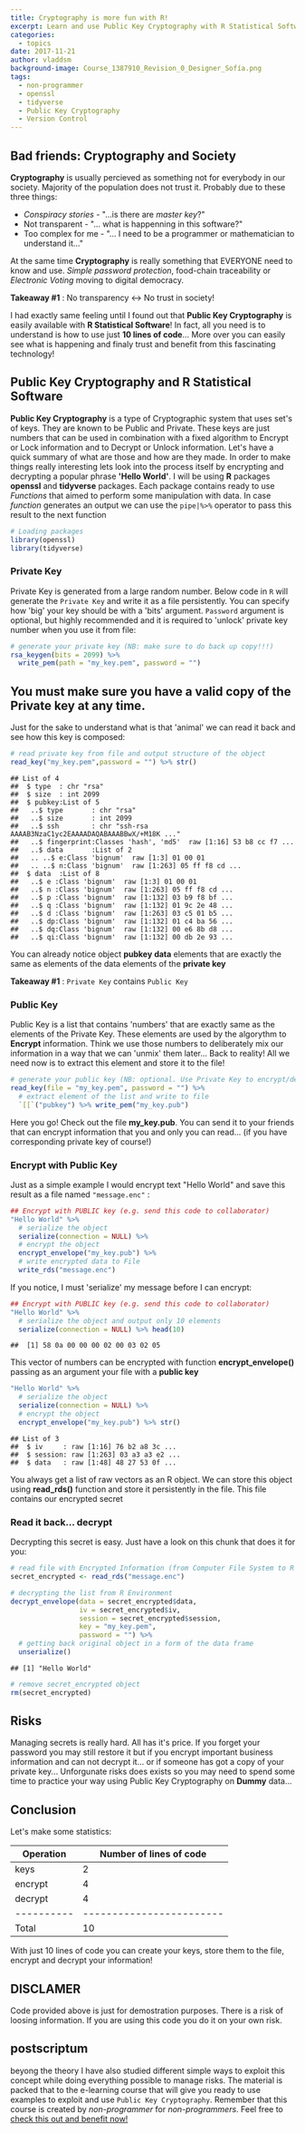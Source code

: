```yaml
---
title: Cryptography is more fun with R!
excerpt: Learn and use Public Key Cryptography with R Statistical Software [7 min read]
categories:
  - topics
date: 2017-11-21
author: vladdsm
background-image: Course_1387910_Revision_0_Designer_Sofía.png
tags:
  - non-programmer
  - openssl
  - tidyverse
  - Public Key Cryptography
  - Version Control
---
```


Bad friends: Cryptography and Society
--------------

**Cryptography** is usually percieved as something not for everybody in our society. Majority of the population does not trust it. Probably due to these three things:

* *Conspiracy stories* - "...is there are *master key*?"
* Not transparent - "... what is happenning in this software?"
* Too complex for me - "... I need to be a programmer or mathematician to understand it..."

At the same time **Cryptography** is really something that EVERYONE need to know and use. *Simple password protection*, food-chain traceability or *Electronic Voting* moving to digital democracy. 

 **Takeaway \#1** : No transparency <-> No trust in society! 

I had exactly same feeling until I found out that **Public Key Cryptography** is easily available with **R Statistical Software**! In fact, all you need is to understand is how to use just **10 lines of code**... More over you can easily see what is happening and finaly trust and benefit from this fascinating technology!

Public Key Cryptography and R Statistical Software
-----------------------

**Public Key Cryptography** is a type of Cryptographic system that uses set's of keys. They are known to be Public and Private. These keys are just numbers that can be used in combination with a fixed algorithm to Encrypt or Lock information and to Decrypt or Unlock information. Let's have a quick summary of what are those and how are they made. In order to make things really interesting lets look into the process itself by encrypting and decrypting a popular phrase **'Hello World'**. I will be using **R** packages **openssl** and **tidyverse** packages. Each package contains ready to use *Functions* that aimed to perform some manipulation with data. In case *function* generates an output we can use the `pipe|%>%` operator to pass this result to the next function

``` r
# Loading packages
library(openssl) 
library(tidyverse)
```

### Private Key

Private Key is generated from a large random number. Below code in `R` will generate the `Private Key` and write it as a file persistently. You can specify how 'big' your key should be with a 'bits' argument. `Password` argument is optional, but highly recommended and it is required to 'unlock' private key number when you use it from file:

``` r
# generate your private key (NB: make sure to do back up copy!!!)
rsa_keygen(bits = 2099) %>% 
  write_pem(path = "my_key.pem", password = "")
```

## **You must make sure you have a valid copy of the Private key at any time.**

Just for the sake to understand what is that 'animal' we can read it back and see how this key is composed:

``` r
# read private key from file and output structure of the object
read_key("my_key.pem",password = "") %>% str()
```

    ## List of 4
    ##  $ type  : chr "rsa"
    ##  $ size  : int 2099
    ##  $ pubkey:List of 5
    ##   ..$ type       : chr "rsa"
    ##   ..$ size       : int 2099
    ##   ..$ ssh        : chr "ssh-rsa AAAAB3NzaC1yc2EAAAADAQABAAABBwX/+M18K ..."
    ##   ..$ fingerprint:Classes 'hash', 'md5'  raw [1:16] 53 b8 cc f7 ...
    ##   ..$ data       :List of 2
    ##   .. ..$ e:Class 'bignum'  raw [1:3] 01 00 01
    ##   .. ..$ n:Class 'bignum'  raw [1:263] 05 ff f8 cd ...
    ##  $ data  :List of 8
    ##   ..$ e :Class 'bignum'  raw [1:3] 01 00 01
    ##   ..$ n :Class 'bignum'  raw [1:263] 05 ff f8 cd ...
    ##   ..$ p :Class 'bignum'  raw [1:132] 03 b9 f8 bf ...
    ##   ..$ q :Class 'bignum'  raw [1:132] 01 9c 2e 48 ...
    ##   ..$ d :Class 'bignum'  raw [1:263] 03 c5 01 b5 ...
    ##   ..$ dp:Class 'bignum'  raw [1:132] 01 c4 ba 56 ...
    ##   ..$ dq:Class 'bignum'  raw [1:132] 00 e6 8b d8 ...
    ##   ..$ qi:Class 'bignum'  raw [1:132] 00 db 2e 93 ...

You can already notice object **pubkey** **data** elements that are exactly the same as elements of the data elements of the **private key**

**Takeaway \#1** : `Private Key` contains `Public Key`

### Public Key

Public Key is a list that contains 'numbers' that are exactly same as the elements of the Private Key. These elements are used by the algorythm to **Encrypt** information. Think we use those numbers to deliberately mix our information in a way that we can 'unmix' them later... Back to reality! All we need now is to extract this element and store it to the file!

``` r
# generate your public key (NB: optional. Use Private Key to encrypt/decrypt)
read_key(file = "my_key.pem", password = "") %>% 
  # extract element of the list and write to file
  `[[`("pubkey") %>% write_pem("my_key.pub")
```

Here you go! Check out the file **my\_key.pub**. You can send it to your friends that can encrypt information that you and only you can read... (if you have corresponding private key of course!)

### Encrypt with Public Key

Just as a simple example I would encrypt text "Hello World" and save this result as a file named `"message.enc"` :

``` r
## Encrypt with PUBLIC key (e.g. send this code to collaborator)
"Hello World" %>% 
  # serialize the object
  serialize(connection = NULL) %>% 
  # encrypt the object
  encrypt_envelope("my_key.pub") %>% 
  # write encrypted data to File
  write_rds("message.enc")
```

If you notice, I must 'serialize' my message before I can encrypt:

``` r
## Encrypt with PUBLIC key (e.g. send this code to collaborator)
"Hello World" %>% 
  # serialize the object and output only 10 elements
  serialize(connection = NULL) %>% head(10)
```

    ##  [1] 58 0a 00 00 00 02 00 03 02 05

This vector of numbers can be encrypted with function **encrypt\_envelope()** passing as an argument your file with a **public key**

``` r
"Hello World" %>% 
  # serialize the object
  serialize(connection = NULL) %>% 
  # encrypt the object
  encrypt_envelope("my_key.pub") %>% str()
```

    ## List of 3
    ##  $ iv     : raw [1:16] 76 b2 a8 3c ...
    ##  $ session: raw [1:263] 03 a3 a3 e2 ...
    ##  $ data   : raw [1:48] 48 27 53 0f ...

You always get a list of raw vectors as an R object. We can store this object using **read\_rds()** function and store it persistently in the file. This file contains our encrypted secret 

### Read it back... decrypt

Decrypting this secret is easy. Just have a look on this chunk that does it for you:

``` r
# read file with Encrypted Information (from Computer File System to R Environment)
secret_encrypted <- read_rds("message.enc")

# decrypting the list from R Environment
decrypt_envelope(data = secret_encrypted$data,
                 iv = secret_encrypted$iv,
                 session = secret_encrypted$session,
                 key = "my_key.pem",
                 password = "") %>% 
  # getting back original object in a form of the data frame
  unserialize() 
```

    ## [1] "Hello World"

``` r
# remove secret_encrypted object
rm(secret_encrypted)
```

Risks
-----

Managing secrets is really hard. All has it's price. If you forget your password you may still restore it but if you encrypt important business information and can not decrypt it... or if someone has got a copy of your private key... Unforgunate risks does exists so you may need to spend some time to practice your way using Public Key Cryptography on **Dummy** data...

Conclusion
----------

Let's make some statistics:

| Operation  | Number of lines of code  |
|------------|--------------------------|
| keys       | 2                        |
| encrypt    | 4                        |
| decrypt    | 4                        |
| ---------- | ------------------------ |
| Total      | 10                       |

With just 10 lines of code you can create your keys, store them to the file, encrypt and decrypt your information!

DISCLAMER
------------
Code provided above is just for demostration purposes. There is a risk of loosing information. If you are using this code you do it on your own risk.

postscriptum
------------

beyong the theory I have also studied different simple ways to exploit this concept while doing everything possible to manage risks. The material is packed that to the e-learning course that will give you ready to use examples to exploit and use `Public Key Cryptography`. Remember that this course is created by *non-programmer* for *non-programmers*. Feel free to [check this out and benefit now!](https://www.udemy.com/keep-your-secrets-under-control/?couponCode=KEEP-SECRET-10)
